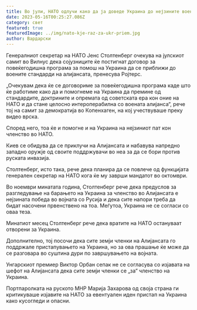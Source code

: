 ```yaml
---
title: Во јули, НАТО одлучи како да ја доведе Украина до нејзините воени стандарди
date: 2023-05-16T00:25:27.086Z
category: свет
featured: true
featuredImage: ../img/nato-kje-raz-za-ukr-priem.jpg
author: Вардарски
---
```

Генералниот секретар на НАТО Јенс Столтенберг очекува на јулскиот самит во Вилнус дека сојузниците ќе постигнат договор за повеќегодишна програма за помош на Украина да се приближи до воените стандарди на алијансата, пренесува Ројтерс.

„Очекувам дека ќе се договориме за повеќегодишна програма каде што ќе работиме како да и помогнеме на Украина да премине од стандардите, доктрините и опремата од советската ера кон оние на НАТО и да стане целосно интероперабилна со воената алијанса“, рече тој на самит за демократија во Копенхаген, на кој учествуваше преку видео врска.

Според него, тоа ќе и помогне и на Украина на нејзиниот пат кон членство во НАТО.

Киев се обидува да се приклучи на Алијансата и набавува напредно западно оружје од своите поддржувачи во неа за да се бори против руската инвазија.

Столтенберг, исто така, рече дека планира да се повлече од функцијата генерален секретар на НАТО кога ќе му заврши мандатот во октомври.

Во ноември минатата година, Столтенберг рече дека предуслов за разгледување на барањето на Украина за членство во Алијансата е нејзината победа во војната со Русија и дека сите напори треба да бидат насочени првенствено на тоа. Меѓутоа, Украина не се согласи со оваа теза.

Минатиот месец Столтенберг рече дека вратите на НАТО остануваат отворени за Украина.

Дополнително, тој посочи дека сите земји членки на Алијансата го поддржале пристапувањето на Украина, но за ова прашање ќе може да се разговара во суштина дури по завршувањето на војната.

Унгарскиот премиер Виктор Орбан сепак не се согласува со изјавата на шефот на Алијансата дека сите земји членки се „за“ членство на Украина.

Портпаролката на руското МНР Марија Захарова од своја страна ги критикуваше изјавите на НАТО за евентуален иден пристап на Украина како кусогледи и опасни.